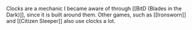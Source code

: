 Clocks are a mechanic I became aware of through [[BitD (Blades in the Dark)]], since it is built around them. Other games, such as [[Ironsworn]] and [[Citizen Sleeper]] also use clocks a lot.